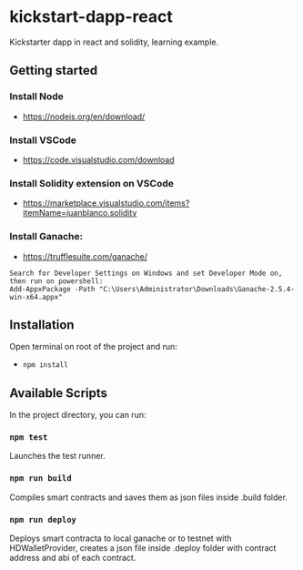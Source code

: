 # kickstart-dapp-react

Kickstarter dapp in react and solidity, learning example.

## Getting started

### Install Node
- https://nodejs.org/en/download/

### Install VSCode
- https://code.visualstudio.com/download

### Install Solidity extension on VSCode
- https://marketplace.visualstudio.com/items?itemName=juanblanco.solidity

### Install Ganache:
- https://trufflesuite.com/ganache/

```
Search for Developer Settings on Windows and set Developer Mode on, then run on powershell:
Add-AppxPackage -Path "C:\Users\Administrator\Downloads\Ganache-2.5.4-win-x64.appx"
```

## Installation

Open terminal on root of the project and run:

- `npm install`

## Available Scripts

In the project directory, you can run:

### `npm test`

Launches the test runner.

### `npm run build`

Compiles smart contracts and saves them as json files inside .build folder.

### `npm run deploy`

Deploys smart contracta to local ganache or to testnet with HDWalletProvider, creates a json file inside .deploy folder with contract address and abi of each contract.
